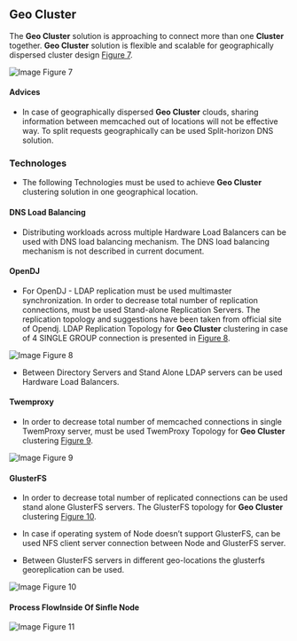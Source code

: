 ## Geo Cluster

The **Geo Cluster** solution is approaching to connect more than one **Cluster** together. **Geo Cluster** solution is flexible and scalable for geographically
dispersed cluster design [Figure 7](../../../img/cluster/multi_group_cluster.png).

![Image](../../../img/cluster/multi_group_cluster.png)
Figure 7


#### Advices

* In case of geographically dispersed **Geo Cluster** clouds, sharing information
between memcached out of locations will not be effective way. To split requests
geographically can be used Split-horizon DNS solution.

### Technologes

* The following Technologies must be used to achieve **Geo Cluster** clustering solution
in one geographical location.

#### DNS Load Balancing

* Distributing workloads across multiple Hardware Load Balancers can be used
with DNS load balancing mechanism. The DNS load balancing mechanism is
not described in current document.

#### OpenDJ

* For OpenDJ - LDAP replication must be used multimaster synchronization. In
order to decrease total number of replication connections, must be used
Stand-alone Replication Servers. The replication topology and suggestions
have been taken from official site of Opendj. LDAP Replication Topology for
**Geo Cluster** clustering in case of 4 SINGLE GROUP connection is
presented in [Figure 8](../../../img/cluster/ldap_multimaster.png).

![Image](../../../img/cluster/ldap_multimaster.png)
Figure 8

* Between Directory Servers and Stand Alone LDAP servers can be used
Hardware Load Balancers.

#### Twemproxy

* In order to decrease total number of memcached connections in single
TwemProxy server, must be used TwemProxy Topology for **Geo Cluster**
clustering [Figure 9](../../../img/cluster/twemproxy_multi.png).

![Image](../../../img/cluster/twemproxy_multi.png)
Figure 9


#### GlusterFS

* In order to decrease total number of replicated connections can be used
stand alone GlusterFS servers. The GlusterFS topology for **Geo Cluster**
clustering [Figure 10](../../../img/cluster/glusterfs_multi.png).

* In case if operating system of Node doesn’t support GlusterFS, can be used
NFS client server connection between Node and GlusterFS server.

* Between GlusterFS servers in different geo-locations the glusterfs georeplication
can be used.

![Image](../../../img/cluster/glusterfs_multi.png)
Figure 10


#### Process FlowInside Of Sinfle Node

![Image](../../../img/cluster/process_flow.png)
Figure 11
